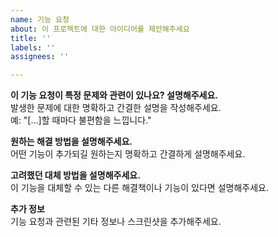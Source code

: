 ```yaml
---
name: 기능 요청
about: 이 프로젝트에 대한 아이디어를 제안해주세요
title: ''
labels: ''
assignees: ''

---
```



**이 기능 요청이 특정 문제와 관련이 있나요? 설명해주세요.**  
발생한 문제에 대한 명확하고 간결한 설명을 작성해주세요.  
예: "[...]할 때마다 불편함을 느낍니다."

**원하는 해결 방법을 설명해주세요.**  
어떤 기능이 추가되길 원하는지 명확하고 간결하게 설명해주세요.

**고려했던 대체 방법을 설명해주세요.**  
이 기능을 대체할 수 있는 다른 해결책이나 기능이 있다면 설명해주세요.

**추가 정보**  
기능 요청과 관련된 기타 정보나 스크린샷을 추가해주세요.
